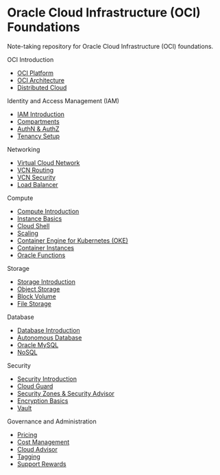 # Oracle Cloud Infrastructure (OCI) Foundations

Note-taking repository for Oracle Cloud Infrastructure (OCI) foundations.

OCI Introduction

- [OCI Platform](/docs/oci_platform.md)
- [OCI Architecture](/docs/oci_architecture.md)
- [Distributed Cloud](/docs/distributed_cloud.md)

Identity and Access Management (IAM)

- [IAM Introduction](/docs/iam_introduction.md)
- [Compartments](/docs/compartments.md)
- [AuthN & AuthZ](/docs/authn_and_authz.md)
- [Tenancy Setup](/docs/tenancy_setup.md)

Networking

- [Virtual Cloud Network](/docs/virtual_cloud_network.md)
- [VCN Routing](/docs/vcn_routing.md)
- [VCN Security](/docs/vcn_security.md)
- [Load Balancer](/docs/load_balancer.md)

Compute

- [Compute Introduction](/docs/compute_introduction.md)
- [Instance Basics](/docs/instance_basics.md)
- [Cloud Shell](/docs/cloud_shell.md)
- [Scaling](/docs/scaling.md)
- [Container Engine for Kubernetes (OKE)](/docs/oke.md)
- [Container Instances](/docs/container_instances.md)
- [Oracle Functions](/docs/oracle_functions.md)

Storage

- [Storage Introduction](/docs/storage_introduction.md)
- [Object Storage](/docs/object_storage.md)
- [Block Volume](/docs/block_volume.md)
- [File Storage](/docs/files_storage.md)

Database

- [Database Introduction](/docs/database_introduction.md)
- [Autonomous Database](/docs/autonomous_database.md)
- [Oracle MySQL](/docs/oracle_mysql.md)
- [NoSQL](/docs/oracle_nosql.md)

Security

- [Security Introduction](/docs/security_introduction.md)
- [Cloud Guard](/docs/cloud_guard.md)
- [Security Zones & Security Advisor](/docs/security_zones_and_advisor.md)
- [Encryption Basics](/docs/encryption_basics.md)
- [Vault](/docs/vault.md)

Governance and Administration

- [Pricing](/docs/pricing.md)
- [Cost Management](/docs/cost_management.md)
- [Cloud Advisor](/docs/cloud_advisor.md)
- [Tagging](/docs/tagging.md)
- [Support Rewards](/docs/support_rewards.md)